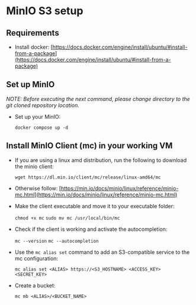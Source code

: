 # MinIO S3 setup

## Requirements

- Install docker: [https://docs.docker.com/engine/install/ubuntu/#install-from-a-package](https://docs.docker.com/engine/install/ubuntu/#install-from-a-package)

## Set up MinIO

_NOTE: Before executing the next command, please change directory to the git cloned repository location._

- Set up your MinIO:

  `docker compose up -d`

## Install MinIO Client (mc) in your working VM

- If you are using a linux amd distribution, run the following to download the minio client:

  `wget https://dl.min.io/client/mc/release/linux-amd64/mc`

- Otherwise follow: [https://min.io/docs/minio/linux/reference/minio-mc.html](https://min.io/docs/minio/linux/reference/minio-mc.html)

- Make the client executable and move it to your executable folder:

  `chmod +x mc`
  `sudo mv mc /usr/local/bin/mc`

- Check if the client is working and activate the autocompletion:

  `mc --version`
  `mc --autocompletion`

- Use the `mc alias set` command to add an S3-compatible service to the mc configuration:
  
  `mc alias set <ALIAS> https://<S3_HOSTNAME> <ACCESS_KEY> <SECRET_KEY>`

- Create a bucket:
  
  `mc mb <ALIAS>/<BUCKET_NAME>`